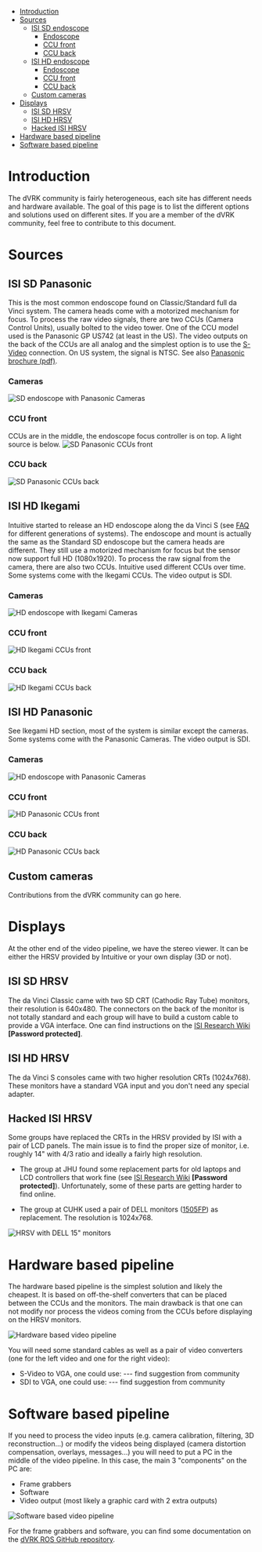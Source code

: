 <!--ts-->
   * [Introduction](#introduction)
   * [Sources](#sources)
      * [ISI SD endoscope](#isi-sd-endoscope)
         * [Endoscope](#endoscope)
         * [CCU front](#ccu-front)
         * [CCU back](#ccu-back)
      * [ISI HD endoscope](#isi-hd-endoscope)
         * [Endoscope](#endoscope-1)
         * [CCU front](#ccu-front-1)
         * [CCU back](#ccu-back-1)
      * [Custom cameras](#custom-cameras)
   * [Displays](#displays)
      * [ISI SD HRSV](#isi-sd-hrsv)
      * [ISI HD HRSV](#isi-hd-hrsv)
      * [Hacked ISI HRSV](#hacked-isi-hrsv)
   * [Hardware based pipeline](#hardware-based-pipeline)
   * [Software based pipeline](#software-based-pipeline)

<!-- Added by: anton, at: 2019-03-14T16:12-04:00 -->

<!--te-->

# Introduction

The dVRK community is fairly heterogeneous, each site has different needs and hardware available.  The goal of this page is to list the different options and solutions used on different sites.  If you are a member of the dVRK community, feel free to contribute to this document.

# Sources

## ISI SD Panasonic

This is the most common endoscope found on Classic/Standard full da Vinci system.  The camera heads come with a motorized mechanism for focus.  To process the raw video signals, there are two CCUs (Camera Control Units), usually bolted to the video tower.  One of the CCU model used is the Panasonic GP US742 (at least in the US).   The video outputs on the back of the CCUs are all analog and the simplest option is to use the [S-Video](https://www.lifewire.com/s-video-definition-1082148) connection.  On US system, the signal is NTSC.  See also [Panasonic brochure (pdf)](/jhu-dvrk/sawIntuitiveResearchKit/wiki/assets/video/panasonic-gp-us742-user-manual.pdf).

### Cameras

![SD endoscope with Panasonic Cameras](/jhu-dvrk/sawIntuitiveResearchKit/wiki/assets/video/video-panasonic-sd-endoscope.jpg)

### CCU front

CCUs are in the middle, the endoscope focus controller is on top.  A light source is below.
![SD Panasonic CCUs front](/jhu-dvrk/sawIntuitiveResearchKit/wiki/assets/video/video-panasonic-sd-ccu-front.jpg)

### CCU back

![SD Panasonic CCUs back](/jhu-dvrk/sawIntuitiveResearchKit/wiki/assets/video/video-panasonic-sd-ccu-back.jpg)

## ISI HD Ikegami

Intuitive started to release an HD endoscope along the da Vinci S (see [FAQ](/jhu-dvrk/sawIntuitiveResearchKit/wiki/FAQ) for different generations of systems).  The endoscope and mount is actually the same as the Standard SD endoscope but the camera heads are different.  They still use a motorized mechanism for focus but the sensor now support full HD (1080x1920).  To process the raw signal from the camera, there are also two CCUs.  Intuitive used different CCUs over time.  Some systems come with the Ikegami CCUs.  The video output is SDI.

### Cameras

![HD endoscope with Ikegami Cameras](/jhu-dvrk/sawIntuitiveResearchKit/wiki/assets/video/video-ikegami-hd-endoscope.jpg)

### CCU front

![HD Ikegami CCUs front](/jhu-dvrk/sawIntuitiveResearchKit/wiki/assets/video/video-ikegami-hd-ccu-front.jpg)

### CCU back

![HD Ikegami CCUs back](/jhu-dvrk/sawIntuitiveResearchKit/wiki/assets/video/video-ikegami-hd-ccu-back.jpg)

## ISI HD Panasonic

See Ikegami HD section, most of the system is similar except the cameras.  Some systems come with the Panasonic Cameras.  The video output is SDI.

### Cameras

![HD endoscope with Panasonic Cameras](/jhu-dvrk/sawIntuitiveResearchKit/wiki/assets/video/video-panasonic-hd-endoscope.jpg)

### CCU front

![HD Panasonic CCUs front](/jhu-dvrk/sawIntuitiveResearchKit/wiki/assets/video/video-panasonic-hd-ccu-front.jpg)

### CCU back

![HD Panasonic CCUs back](/jhu-dvrk/sawIntuitiveResearchKit/wiki/assets/video/video-panasonic-hd-ccu-back.jpg)

## Custom cameras

Contributions from the dVRK community can go here.
 
# Displays

At the other end of the video pipeline, we have the stereo viewer.  It can be either the HRSV provided by Intuitive or your own display (3D or not).

## ISI SD HRSV

The da Vinci Classic came with two SD CRT (Cathodic Ray Tube) monitors, their resolution is 640x480.  The connectors on the back of the monitor is not totally standard and each group will have to build a custom cable to provide a VGA interface.   One can find instructions on the [ISI Research Wiki](https://research.intusurg.com/index.php/DVRK:Topics:StereoViewer) **[Password protected]**.
 
## ISI HD HRSV

The da Vinci S consoles came with two higher resolution CRTs (1024x768).  These monitors have a standard VGA input and you don't need any special adapter.

## Hacked ISI HRSV

Some groups have replaced the CRTs in the HRSV provided by ISI with a pair of LCD panels.  The main issue is to find the proper size of monitor, i.e. roughly 14" with 4/3 ratio and ideally a fairly high resolution.

  * The group at JHU found some replacement parts for old laptops and LCD controllers that work fine (see [ISI Research Wiki](https://research.intusurg.com/index.php/DVRK:Topics:StereoViewerLCD) **[Password protected]**).  Unfortunately, some of these parts are getting harder to find online.

  * The group at CUHK used a pair of DELL monitors ([1505FP](https://www.amazon.com/Dell-1505FP-15-IN-LCD-MONITOR/dp/B0026JQ85Y)) as replacement.  The resolution is 1024x768.

![HRSV with DELL 15" monitors](/jhu-dvrk/sawIntuitiveResearchKit/wiki/assets/video/video-hrsv-dell-15.jpg)

# Hardware based pipeline

The hardware based pipeline is the simplest solution and likely the cheapest.  It is based on off-the-shelf converters that can be placed between the CCUs and the monitors.  The main drawback is that one can not modify nor process the videos coming from the CCUs before displaying on the HRSV monitors.

![Hardware based video pipeline](/jhu-dvrk/sawIntuitiveResearchKit/wiki/assets/video/video-pipeline-hardware.png)

You will need some standard cables as well as a pair of video converters (one for the left video and one for the right video):
 * S-Video to VGA, one could use: --- find suggestion from community
 * SDI to VGA, one could use: --- find suggestion from community

# Software based pipeline 

If you need to process the video inputs (e.g. camera calibration, filtering, 3D reconstruction...) or modify the videos being displayed (camera distortion compensation, overlays, messages...) you will need to put a PC in the middle of the video pipeline.   In this case, the main 3 "components" on the PC are:
 * Frame grabbers
 * Software
 * Video output (most likely a graphic card with 2 extra outputs)

![Software based video pipeline](/jhu-dvrk/sawIntuitiveResearchKit/wiki/assets/video/video-pipeline-software.png)

For the frame grabbers and software, you can find some documentation on the [dVRK ROS GitHub repository](https://github.com/jhu-dvrk/dvrk-ros/blob/master/dvrk_robot/video.md).